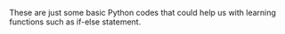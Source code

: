 These are just some basic Python codes that could help us with learning functions such as if-else statement.
